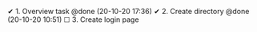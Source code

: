  ✔ 1. Overview task @done (20-10-20 17:36)
 ✔ 2. Create directory @done (20-10-20 10:51)
 ☐ 3. Create login page